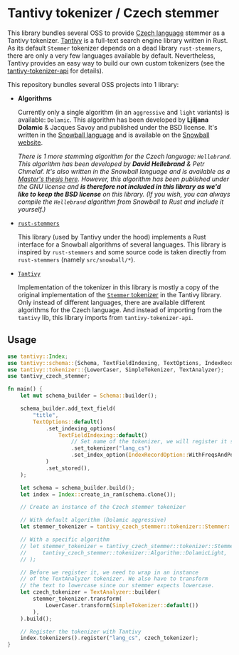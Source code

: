 
# Tantivy tokenizer / Czech stemmer

This library bundles several OSS to provide [Czech language](https://en.wikipedia.org/wiki/Czech_language) stemmer as a Tantivy tokenizer. [Tantivy](https://github.com/quickwit-oss/tantivy) is a full-text search engine library written in Rust. As its default `Stemmer` tokenizer depends on a dead library `rust-stemmers`, there are only a very few languages available by default. Nevertheless, Tantivy provides an easy way to build our own custom tokenizers (see the [tantivy-tokenizer-api](https://crates.io/crates/tantivy-tokenizer-api) for details).

This repository bundles several OSS projects into 1 library:
- **Algorithms**

  Currently only a single algorithm (in an `aggressive` and `light` variants) is available: `Dolamic`. This algorithm has been developed by **Ljiljana Dolamic** & Jacques Savoy and published under the BSD license. It's written in the [Snowball language](https://snowballstem.org/) and is available on the [Snowball website](https://snowballstem.org/algorithms/czech/stemmer.html).

  *There is 1 more stemming algorithm for the Czech language: `Hellebrand`. This algorithm has been developed by **David Hellebrand** & Petr Chmelař. It's also written in the Snowball language and is available as a [Master's thesis here](https://www.fit.vut.cz/research/product/133). However, this algorithm has been published under the GNU license and **is therefore not included in this library as we'd like to keep the BSD license** on this library. (If you wish, you can always compile the `Hellebrand` algorithm from Snowball to Rust and include it yourself.)*
- [`rust-stemmers`](https://github.com/CurrySoftware/rust-stemmers)

  This library (used by Tantivy under the hood) implements a Rust interface for a Snowball algorithms of several languages. This library is inspired by `rust-stemmers` and some source code is taken directly from `rust-stemmers` (namely `src/snowball/*`).
- [`Tantivy`](https://github.com/quickwit-oss/tantivy)

  Implementation of the tokenizer in this library is mostly a copy of the original implementation of the [`Stemmer` tokenizer](https://github.com/quickwit-oss/tantivy/blob/main/src/tokenizer/stemmer.rs) in the Tantivy library. Only instead of different languages, there are available different algorithms for the Czech language. And instead of importing from the `tantivy` lib, this library imports from `tantivy-tokenizer-api`.

## Usage

```rs
use tantivy::Index;
use tantivy::schema::{Schema, TextFieldIndexing, TextOptions, IndexRecordOption};
use tantivy::tokenizer::{LowerCaser, SimpleTokenizer, TextAnalyzer};
use tantivy_czech_stemmer;

fn main() {
    let mut schema_builder = Schema::builder();

    schema_builder.add_text_field(
        "title",
        TextOptions::default()
            .set_indexing_options(
                TextFieldIndexing::default()
                    // Set name of the tokenizer, we will register it shortly
                    .set_tokenizer("lang_cs")
                    .set_index_option(IndexRecordOption::WithFreqsAndPositions),
            )
            .set_stored(),
    );

    let schema = schema_builder.build();
    let index = Index::create_in_ram(schema.clone());

    // Create an instance of the Czech stemmer tokenizer

    // With default algorithm (Dolamic aggressive)
    let stemmer_tokenizer = tantivy_czech_stemmer::tokenizer::Stemmer::default();

    // With a specific algorithm
    // let stemmer_tokenizer = tantivy_czech_stemmer::tokenizer::Stemmer::new(
    //     tantivy_czech_stemmer::tokenizer::Algorithm::DolamicLight,
    // );

    // Before we register it, we need to wrap in an instance
    // of the TextAnalyzer tokenizer. We also have to transform
    // the text to lowercase since our stemmer expects lowercase.
    let czech_tokenizer = TextAnalyzer::builder(
        stemmer_tokenizer.transform(
            LowerCaser.transform(SimpleTokenizer::default())
        ),
    ).build();

    // Register the tokenizer with Tantivy
    index.tokenizers().register("lang_cs", czech_tokenizer);
}
```
